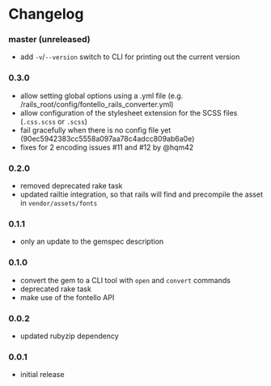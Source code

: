 # Changelog

### master (unreleased)

* add `-v`/`--version` switch to CLI for printing out the current version

### 0.3.0

* allow setting global options using a .yml file (e.g. /rails_root/config/fontello_rails_converter.yml)
* allow configuration of the stylesheet extension for the SCSS files (`.css.scss` or `.scss`)
* fail gracefully when there is no config file yet (90ec5942383cc5558a097aa78c4adcc809ab6a0e)
* fixes for 2 encoding issues #11 and #12 by @hqm42

### 0.2.0

* removed deprecated rake task
* updated railtie integration, so that rails will find and precompile the asset in `vendor/assets/fonts`

### 0.1.1

* only an update to the gemspec description

### 0.1.0

* convert the gem to a CLI tool with `open` and `convert` commands
* deprecated rake task
* make use of the fontello API

### 0.0.2

* updated rubyzip dependency

### 0.0.1

* initial release
